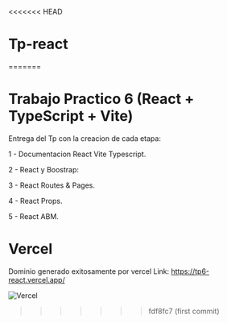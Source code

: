 <<<<<<< HEAD
# Tp-react
=======
# Trabajo Practico 6 (React + TypeScript + Vite)

Entrega del Tp con la creacion de cada etapa:

1 - Documentacion React Vite Typescript.

2 - React y Boostrap:

3 - React Routes & Pages.

4 - React Props.

5 - React ABM.

# Vercel

Dominio generado exitosamente por vercel
Link: https://tp6-react.vercel.app/

![Vercel](https://github.com/JoaquinMS/Tp6-React/assets/118018407/e2ddbb4c-dd9c-4d04-885d-d41145800c61)

>>>>>>> fdf8fc7 (first commit)
